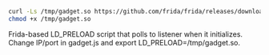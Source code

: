 ```bash
curl -Ls /tmp/gadget.so https://github.com/frida/frida/releases/download/12.3.1/frida-gadget-12.3.1-linux-x86_64.so.xz | unxz > /tmp/gadget.so
chmod +x /tmp/gadget.so
```
Frida-based LD_PRELOAD script that polls to listener when it initializes. Change IP/port in gadget.js and export LD_PRELOAD=/tmp/gadget.so.
